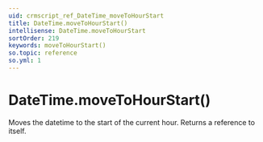```yaml
---
uid: crmscript_ref_DateTime_moveToHourStart
title: DateTime.moveToHourStart()
intellisense: DateTime.moveToHourStart
sortOrder: 219
keywords: moveToHourStart()
so.topic: reference
so.yml: 1
---
```


# DateTime.moveToHourStart()

Moves the datetime to the start of the current hour. Returns a reference to itself.
